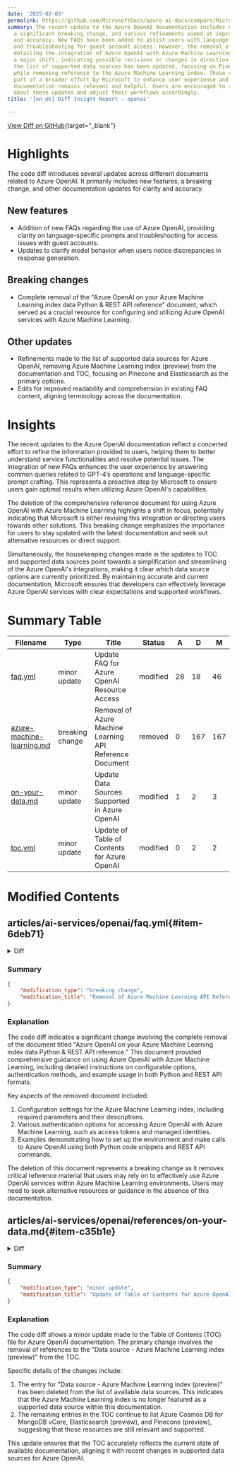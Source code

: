 ```yaml
---
date: '2025-02-03'
permalink: https://github.com/MicrosoftDocs/azure-ai-docs/compare/MicrosoftDocs:5c1bed9...MicrosoftDocs:83a6833
summary: The recent update to the Azure OpenAI documentation includes new features,
  a significant breaking change, and various refinements aimed at improving clarity
  and accuracy. New FAQs have been added to assist users with language-specific prompts
  and troubleshooting for guest account access. However, the removal of the document
  detailing the integration of Azure OpenAI with Azure Machine Learning represents
  a major shift, indicating possible revisions or changes in direction. Additionally,
  the list of supported data sources has been updated, focusing on Pinecone and Elasticsearch
  while removing reference to the Azure Machine Learning index. These changes are
  part of a broader effort by Microsoft to enhance user experience and ensure that
  documentation remains relevant and helpful. Users are encouraged to stay informed
  about these updates and adjust their workflows accordingly.
title: '[en_US] Diff Insight Report - openai'

---
```


[View Diff on GitHub](https://github.com/MicrosoftDocs/azure-ai-docs/compare/MicrosoftDocs:5c1bed9...MicrosoftDocs:83a6833){target="_blank"}


# Highlights
The code diff introduces several updates across different documents related to Azure OpenAI. It primarily includes new features, a breaking change, and other documentation updates for clarity and accuracy.

## New features
- Addition of new FAQs regarding the use of Azure OpenAI, providing clarity on language-specific prompts and troubleshooting for access issues with guest accounts.
- Updates to clarify model behavior when users notice discrepancies in response generation.

## Breaking changes
- Complete removal of the "Azure OpenAI on your Azure Machine Learning index data Python & REST API reference" document, which served as a crucial resource for configuring and utilizing Azure OpenAI services with Azure Machine Learning.

## Other updates
- Refinements made to the list of supported data sources for Azure OpenAI, removing Azure Machine Learning index (preview) from the documentation and TOC, focusing on Pinecone and Elasticsearch as the primary options.
- Edits for improved readability and comprehension in existing FAQ content, aligning terminology across the documentation.

# Insights
The recent updates to the Azure OpenAI documentation reflect a concerted effort to refine the information provided to users, helping them to better understand service functionalities and resolve potential issues. The integration of new FAQs enhances the user experience by answering common queries related to GPT-4’s operations and language-specific prompt crafting. This represents a proactive step by Microsoft to ensure users gain optimal results when utilizing Azure OpenAI's capabilities.

The deletion of the comprehensive reference document for using Azure OpenAI with Azure Machine Learning highlights a shift in focus, potentially indicating that Microsoft is either revising this integration or directing users towards other solutions. This breaking change emphasizes the importance for users to stay updated with the latest documentation and seek out alternative resources or direct support.

Simultaneously, the housekeeping changes made in the updates to TOC and supported data sources point towards a simplification and streamlining of the Azure OpenAI's integrations, making it clear which data source options are currently prioritized. By maintaining accurate and current documentation, Microsoft ensures that developers can effectively leverage Azure OpenAI services with clear expectations and supported workflows.

# Summary Table
|  Filename  | Type |    Title    | Status | A  | D  | M  |
|------------|------|-------------|--------|----|----|----|
| [faq.yml](#item-6deb71) | minor update | Update FAQ for Azure OpenAI Resource Access | modified | 28 | 18 | 46 | 
| [azure-machine-learning.md](#item-940a2b) | breaking change | Removal of Azure Machine Learning API Reference Document | removed | 0 | 167 | 167 | 
| [on-your-data.md](#item-c35b1e) | minor update | Update Data Sources Supported in Azure OpenAI | modified | 1 | 2 | 3 | 
| [toc.yml](#item-c945af) | minor update | Update of Table of Contents for Azure OpenAI | modified | 0 | 2 | 2 | 


# Modified Contents
## articles/ai-services/openai/faq.yml{#item-6deb71}

<details>
<summary>Diff</summary>
````diff
@@ -64,22 +64,7 @@ sections:
           Where can I read about better ways to use Azure OpenAI to get the responses I want from the service?
         answer: | 
           Check out our [introduction to prompt engineering](./concepts/prompt-engineering.md). While these models are powerful, their behavior is also very sensitive to the prompts they receive from the user. This makes prompt construction an important skill to develop. After you've completed the introduction, check out our article on [system messages](./concepts/advanced-prompt-engineering.md).
-      - question: |
-          My guest account has been given access to an Azure OpenAI resource, but I'm unable to access that resource in the Azure AI Foundry portal. How do I enable access?
-        answer: | 
-          This is expected behavior when using the default sign-in experience for the [Azure AI Foundry](https://ai.azure.com).
-          
-          To access Azure AI Foundry from a guest account that has been granted access to an Azure OpenAI resource:
-          
-          1. Open a private browser session and then navigate to [https://ai.azure.com](https://ai.azure.com).
-          2. Rather than immediately entering your guest account credentials instead select `Sign-in options` 
-          3. Now select **Sign in to an organization** 
-          4. Enter the domain name of the organization that granted your guest account access to the Azure OpenAI resource. 
-          5. Now sign-in with your guest account credentials. 
-          
-          You should now be able to access the resource via the Azure AI Foundry portal.
-          
-          Alternatively if you're signed into the [Azure portal](https://portal.azure.com) from the Azure OpenAI resource's Overview pane you can select **Go to Azure AI Foundry** to automatically sign in with the appropriate organizational context.   
+      
       - question: |
           When I ask GPT-4 which model it's running, it tells me it's running GPT-3. Why does this happen?
         answer: | 
@@ -95,6 +80,15 @@ sections:
 
           To learn more about how GPT models are trained and work we recommend watching [Andrej Karpathy's talk from Build 2023 on the state of GPT](https://www.youtube.com/watch?v=bZQun8Y4L2A).
       
+      - question: |
+          How can I get the model to respond in a specific language?
+        answer: | 
+          Ensure that your prompt is clear and specific about the language requirement. If the issue persists, consider adding more context or rephrasing the prompt to reinforce the language instruction.
+
+          Example prompts:
+          * "Please respond in English and only in English."
+          * "Answer the following question in English: What is the weather like in Fresno?"
+          
       - question: |
           I asked the model when its knowledge cutoff is and it gave me a different answer than what is on the Azure OpenAI model's page. Why does this happen?
         answer:
@@ -121,7 +115,7 @@ sections:
           We noticed charges associated with API calls that failed to complete with status code 400. Why are failed API calls generating a charge? 
         answer:
           If the service performs processing, you will be charged even if the status code is not successful (not 200).
-          Common examples of this are, a 400 error due to a content filter or input limit, or a 408 error due to a timeout. Charges will also occur when a `status 200` is received with a `finish_reason` of `content_filter`.
+          Common examples of this are, a 400 error due to a content filter or input limit, or a 408 error due to a time-out. Charges will also occur when a `status 200` is received with a `finish_reason` of `content_filter`.
           In this case the prompt did not have any issues, but the completion generated by the model was detected to violate the content filtering rules, which result in the completion being filtered. 
 
           If the service doesn't perform processing, you won't be charged.
@@ -132,7 +126,23 @@ sections:
           How do I get access to Azure OpenAI? 
         answer: |
           A Limited Access registration form is not required to access most Azure OpenAI models. Learn more on the [Azure OpenAI Limited Access page](/legal/cognitive-services/openai/limited-access?context=/azure/ai-services/openai/context/context).
-
+      - question: |
+          My guest account has been given access to an Azure OpenAI resource, but I'm unable to access that resource in the Azure AI Foundry portal. How do I enable access?
+        answer: | 
+          This is expected behavior when using the default sign-in experience for the [Azure AI Foundry](https://ai.azure.com).
+          
+          To access Azure AI Foundry from a guest account that has been granted access to an Azure OpenAI resource:
+          
+          1. Open a private browser session and then navigate to [https://ai.azure.com](https://ai.azure.com).
+          2. Rather than immediately entering your guest account credentials instead select `Sign-in options` 
+          3. Now select **Sign in to an organization** 
+          4. Enter the domain name of the organization that granted your guest account access to the Azure OpenAI resource. 
+          5. Now sign-in with your guest account credentials. 
+          
+          You should now be able to access the resource via the Azure AI Foundry portal.
+          
+          Alternatively if you're signed into the [Azure portal](https://portal.azure.com) from the Azure OpenAI resource's Overview pane you can select **Go to Azure AI Foundry** to automatically sign in with the appropriate organizational context.   
+  
   - name: Learning more and where to ask questions
     questions:
       - question: |
````
</details>

### Summary

```json
{
    "modification_type": "minor update",
    "modification_title": "Update FAQ for Azure OpenAI Resource Access"
}
```

### Explanation
The code diff represents a minor update to the FAQ section of the Azure OpenAI documentation. Key modifications include the addition of new questions and answers, specifically about setting expectations for user prompts and troubleshooting access issues for guest accounts. 

Notable changes include:
1. A new question regarding why GPT-4 may state it is running GPT-3, providing clarification on how model behavior may vary.
2. The inclusion of a guidance on how to obtain responses in specific languages by framing prompts clearly.
3. Enhanced details for users who are facing access issues in the Azure AI Foundry portal when using a guest account.

Additionally, minor edits were made to existing content for clarity, such as changing "time-out" to "timeout." Overall, the update aims to improve user comprehension and interaction with Azure OpenAI services, ensuring users have clearer guidance on model behavior and access troubleshooting.

## articles/ai-services/openai/references/azure-machine-learning.md{#item-940a2b}

<details>
<summary>Diff</summary>
````diff
@@ -1,167 +0,0 @@
----
-title: Azure OpenAI on your Azure Machine Learning index data Python & REST API reference
-titleSuffix: Azure OpenAI
-description: Learn how to use Azure OpenAI on your Azure Machine Learning index data Python & REST API.
-manager: nitinme
-ms.service: azure-ai-openai
-ms.topic: conceptual
-ms.date: 01/28/2025
-author: aahill
-ms.author: aahi
-recommendations: false
-ms.custom: devx-track-python
----
-
-# Data source - Azure Machine Learning index (preview)
-
-The configurable options of Azure Machine Learning index when using Azure OpenAI On Your Data. This data source is supported in API version `2024-02-15-preview`.
-
-|Name | Type | Required | Description |
-|--- | --- | --- | --- |
-|`parameters`| [Parameters](#parameters)| True| The parameters to use when configuring Azure Machine Learning index.|
-| `type`| string| True | Must be `azure_ml_index`. |
-
-## Parameters
-
-|Name | Type | Required | Description |
-|--- | --- | --- | --- |
-| `project_resource_id` | string | True | The resource ID of the Azure Machine Learning project.|
-| `name` | string | True | The Azure Machine Learning index name.|
-| `version` | string | True | The version of the Azure Machine Learning index.|
-| `authentication`| One of [AccessTokenAuthenticationOptions](#access-token-authentication-options), [SystemAssignedManagedIdentityAuthenticationOptions](#system-assigned-managed-identity-authentication-options), [UserAssignedManagedIdentityAuthenticationOptions](#user-assigned-managed-identity-authentication-options) | True | The authentication method to use when accessing the defined data source. |
-| `in_scope` | boolean | False | Whether queries should be restricted to use of indexed data. Default is `True`.| 
-| `role_information`| string | False | Give the model instructions about how it should behave and any context it should reference when generating a response. You can describe the assistant's personality and tell it how to format responses.|
-| `strictness` | integer | False | The configured strictness of the search relevance filtering. The higher of strictness, the higher of the precision but lower recall of the answer. Default is `3`.| 
-| `top_n_documents` | integer | False | The configured top number of documents to feature for the configured query. Default is `5`. |
-| `filter`| string | False | Search filter. Only supported if the Azure Machine Learning index is of type Azure Search.|
-
-
-## Access token authentication options
-
-The authentication options for Azure OpenAI On Your Data when using access token.
-
-|Name | Type | Required | Description |
-|--- | --- | --- | --- |
-| `access_token`|string|True|The access token to use for authentication.|
-| `type`|string|True| Must be `access_token`.|
-
-## System assigned managed identity authentication options
-
-The authentication options for Azure OpenAI On Your Data when using a system-assigned managed identity.
-
-|Name | Type | Required | Description |
-|--- | --- | --- | --- |
-| `type`|string|True| Must be `system_assigned_managed_identity`.|
-
-## User assigned managed identity authentication options
-
-The authentication options for Azure OpenAI On Your Data when using a user-assigned managed identity.
-
-|Name | Type | Required | Description |
-|--- | --- | --- | --- |
-| `managed_identity_resource_id`|string|True|The resource ID of the user-assigned managed identity to use for authentication.|
-| `type`|string|True| Must be `user_assigned_managed_identity`.|
-
-## Examples
-
-Prerequisites:
-* Configure the role assignments from Azure OpenAI system assigned managed identity to Azure Machine Learning workspace resource. Required role: `AzureML Data Scientist`.
-* Configure the role assignments from the user to the Azure OpenAI resource. Required role: `Cognitive Services OpenAI User`.
-* Install [Az CLI](/cli/azure/install-azure-cli) and run `az login`.
-* Define the following environment variables: `AzureOpenAIEndpoint`, `ChatCompletionsDeploymentName`, `ProjectResourceId`, `IndexName`, `IndexVersion`.
-* Run `export MSYS_NO_PATHCONV=1` if you're using MINGW.
-```bash
-export AzureOpenAIEndpoint=https://example.openai.azure.com/
-export ChatCompletionsDeploymentName=turbo
-export ProjectResourceId='/subscriptions/{subscription-id}/resourceGroups/{resource-group-name}/providers/Microsoft.MachineLearningServices/workspaces/{workspace-id}'
-export IndexName=testamlindex
-export IndexVersion=2
-```
-
-# [Python 1.x](#tab/python)
-
-Install the latest pip packages `openai`, `azure-identity`.
-
-```python
-import os
-from openai import AzureOpenAI
-from azure.identity import DefaultAzureCredential, get_bearer_token_provider
-
-endpoint = os.environ.get("AzureOpenAIEndpoint")
-deployment = os.environ.get("ChatCompletionsDeploymentName")
-project_resource_id = os.environ.get("ProjectResourceId")
-index_name = os.environ.get("IndexName")
-index_version = os.environ.get("IndexVersion")
-
-token_provider = get_bearer_token_provider(
-    DefaultAzureCredential(), "https://cognitiveservices.azure.com/.default")
-
-client = AzureOpenAI(
-    azure_endpoint=endpoint,
-    azure_ad_token_provider=token_provider,
-    api_version="2024-02-15-preview",
-)
-
-completion = client.chat.completions.create(
-    model=deployment,
-    messages=[
-        {
-            "role": "user",
-            "content": "Who is DRI?",
-        },
-    ],
-    extra_body={
-        "data_sources": [
-            {
-                "type": "azure_ml_index",
-                "parameters": {
-                    "project_resource_id": project_resource_id,
-                    "name": index_name,
-                    "version": index_version,
-                    "authentication": {
-                        "type": "system_assigned_managed_identity"
-                    },
-                }
-            }
-        ]
-    }
-)
-
-print(completion.model_dump_json(indent=2))
-
-```
-
-# [REST](#tab/rest)
-
-```bash
-
-az rest --method POST \
- --uri $AzureOpenAIEndpoint/openai/deployments/$ChatCompletionsDeploymentName/chat/completions?api-version=2024-02-15-preview \
- --resource https://cognitiveservices.azure.com/ \
- --body \
-'
-{
-    "data_sources": [
-      {
-        "type": "azure_ml_index",
-        "parameters": {
-          "project_resource_id": "'$ProjectResourceId'",
-          "name": "'$IndexName'",
-          "version": "'$IndexVersion'",
-          "authentication": {
-            "type": "system_assigned_managed_identity"
-          },
-        }
-      }
-    ],
-    "messages": [
-      {
-        "role": "user",
-        "content": "Who is DRI?"
-      }
-    ]
-}
-'
-```
-
----
````
</details>

### Summary

```json
{
    "modification_type": "breaking change",
    "modification_title": "Removal of Azure Machine Learning API Reference Document"
}
```

### Explanation
The code diff indicates a significant change involving the complete removal of the document titled "Azure OpenAI on your Azure Machine Learning index data Python & REST API reference." This document provided comprehensive guidance on using Azure OpenAI with Azure Machine Learning, including detailed instructions on configurable options, authentication methods, and example usage in both Python and REST API formats.

Key aspects of the removed document included:
1. Configuration settings for the Azure Machine Learning index, including required parameters and their descriptions.
2. Various authentication options for accessing Azure OpenAI with Azure Machine Learning, such as access tokens and managed identities.
3. Examples demonstrating how to set up the environment and make calls to Azure OpenAI using both Python code snippets and REST API commands.

The deletion of this document represents a breaking change as it removes critical reference material that users may rely on to effectively use Azure OpenAI services within Azure Machine Learning environments. Users may need to seek alternative resources or guidance in the absence of this documentation.

## articles/ai-services/openai/references/on-your-data.md{#item-c35b1e}

<details>
<summary>Diff</summary>
````diff
@@ -33,7 +33,7 @@ POST {endpoint}/openai/deployments/{deployment-id}/chat/completions?api-version=
 * `2024-05-01-preview` [Swagger spec](https://github.com/Azure/azure-rest-api-specs/tree/main/specification/cognitiveservices/data-plane/AzureOpenAI/inference/preview/2024-05-01-preview)
 
 > [!NOTE]
-> [Azure Machine learning indexes](./azure-machine-learning.md), [Pinecone](./pinecone.md), and [Elasticsearch](./elasticsearch.md) are supported as a preview.
+> [Pinecone](./pinecone.md), and [Elasticsearch](./elasticsearch.md) are supported as a preview.
 
 ## URI parameters
 
@@ -97,7 +97,6 @@ This list shows the supported data sources.
 
 * [Azure AI Search](./azure-search.md)
 * [Azure Cosmos DB for MongoDB vCore](./cosmos-db.md)
-* [Azure Machine Learning index (preview)](./azure-machine-learning.md)
 * [Elasticsearch (preview)](./elasticsearch.md)
 * [Pinecone (preview)](./pinecone.md)
 
````
</details>

### Summary

```json
{
    "modification_type": "minor update",
    "modification_title": "Update Data Sources Supported in Azure OpenAI"
}
```

### Explanation
The code diff reflects a minor update to the document "On Your Data" related to Azure OpenAI. Specifically, it involves modifications to the mentions of supported data sources for the Azure OpenAI service. 

Key changes include:
1. The removal of the mention of "Azure Machine Learning index (preview)" from the note about supported data sources. This suggests that while Pinecone and Elasticsearch continue to be highlighted for their support, Azure Machine Learning is no longer indicated as a preview option in this context.
2. The note now only references Pinecone and Elasticsearch as supported preview data sources, streamlining the information for clarity.

These modifications aim to keep the documentation up to date with the current state of Azure OpenAI's integration with various data sources, ensuring users have accurate information on what is supported.

## articles/ai-services/openai/toc.yml{#item-c945af}

<details>
<summary>Diff</summary>
````diff
@@ -310,8 +310,6 @@ items:
           href: ./references/azure-search.md
         - name: Data source - Azure Cosmos DB for MongoDB vCore
           href: ./references/cosmos-db.md
-        - name: Data source - Azure Machine Learning index (preview)
-          href: ./references/azure-machine-learning.md
         - name: Data source - Elasticsearch (preview)
           href: ./references/elasticsearch.md
         - name: Data source - Pinecone (preview)
````
</details>

### Summary

```json
{
    "modification_type": "minor update",
    "modification_title": "Update of Table of Contents for Azure OpenAI"
}
```

### Explanation
The code diff shows a minor update made to the Table of Contents (TOC) file for Azure OpenAI documentation. The primary change involves the removal of references to the "Data source - Azure Machine Learning index (preview)" from the TOC.

Specific details of the changes include:
1. The entry for "Data source - Azure Machine Learning index (preview)" has been deleted from the list of available data sources. This indicates that the Azure Machine Learning index is no longer featured as a supported data source within this documentation.
2. The remaining entries in the TOC continue to list Azure Cosmos DB for MongoDB vCore, Elasticsearch (preview), and Pinecone (preview), suggesting that those resources are still relevant and supported.

This update ensures that the TOC accurately reflects the current state of available documentation, aligning it with recent changes in supported data sources for Azure OpenAI.


